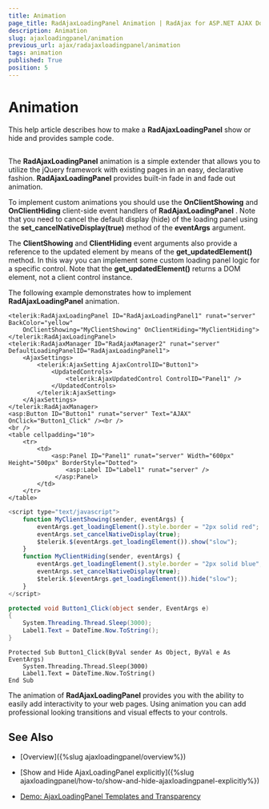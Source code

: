 ```yaml
---
title: Animation
page_title: RadAjaxLoadingPanel Animation | RadAjax for ASP.NET AJAX Documentation
description: Animation
slug: ajaxloadingpanel/animation
previous_url: ajax/radajaxloadingpanel/animation
tags: animation
published: True
position: 5
---
```


# Animation



This help article describes how to make a **RadAjaxLoadingPanel** show or hide and provides sample code.

## 

The **RadAjaxLoadingPanel** animation is a simple extender that allows you to utilize the jQuery framework with existing pages in an easy, declarative fashion. **RadAjaxLoadingPanel** provides built-in fade in and fade out animation.

To implement custom animations you should use the **OnClientShowing** and **OnClientHiding** client-side event handlers of **RadAjaxLoadingPanel** . Note that you need to cancel the default display (hide) of the loading panel using the **set_cancelNativeDisplay(true)** method of the **eventArgs** argument.

The **ClientShowing** and **ClientHiding** event arguments also provide a reference to the updated element by means of the **get_updatedElement()** method. In this way you can implement some custom loading panel logic for a specific control. Note that the **get_updatedElement()** returns a DOM element, not a client control instance.

The following example demonstrates how to implement **RadAjaxLoadingPanel** animation.

````ASP.NET
<telerik:RadAjaxLoadingPanel ID="RadAjaxLoadingPanel1" runat="server" BackColor="yellow"
	OnClientShowing="MyClientShowing" OnClientHiding="MyClientHiding">
</telerik:RadAjaxLoadingPanel>
<telerik:RadAjaxManager ID="RadAjaxManager2" runat="server" DefaultLoadingPanelID="RadAjaxLoadingPanel1">
	<AjaxSettings>
	    <telerik:AjaxSetting AjaxControlID="Button1">
	        <UpdatedControls>
	            <telerik:AjaxUpdatedControl ControlID="Panel1" />
	        </UpdatedControls>
	    </telerik:AjaxSetting>
	</AjaxSettings>
</telerik:RadAjaxManager>
<asp:Button ID="Button1" runat="server" Text="AJAX" OnClick="Button1_Click" /><br />
<br />
<table cellpadding="10">
	<tr>
	    <td>
	        <asp:Panel ID="Panel1" runat="server" Width="600px" Height="500px" BorderStyle="Dotted">
	            <asp:Label ID="Label1" runat="server" />
	         </asp:Panel>
	    </td>
	</tr>
</table>
````



````JavaScript
<script type="text/javascript">
	function MyClientShowing(sender, eventArgs) {
	    eventArgs.get_loadingElement().style.border = "2px solid red";
	    eventArgs.set_cancelNativeDisplay(true);
	    $telerik.$(eventArgs.get_loadingElement()).show("slow");
	}
	function MyClientHiding(sender, eventArgs) {
	    eventArgs.get_loadingElement().style.border = "2px solid blue";
	    eventArgs.set_cancelNativeDisplay(true);
	    $telerik.$(eventArgs.get_loadingElement()).hide("slow");
	}
</script>
````





````C#
protected void Button1_Click(object sender, EventArgs e)
{
	System.Threading.Thread.Sleep(3000);
	Label1.Text = DateTime.Now.ToString();
}  
````
````VB
Protected Sub Button1_Click(ByVal sender As Object, ByVal e As EventArgs)
	System.Threading.Thread.Sleep(3000)
	Label1.Text = DateTime.Now.ToString()
End Sub
````


The animation of **RadAjaxLoadingPanel** provides you with the ability to easily add interactivity to your web pages. Using animation you can add professional looking transitions and visual effects to your controls.

## See Also

 * [Overview]({%slug ajaxloadingpanel/overview%})

 * [Show and Hide AjaxLoadingPanel explicitly]({%slug ajaxloadingpanel/how-to/show-and-hide-ajaxloadingpanel-explicitly%})

 * [Demo: AjaxLoadingPanel Templates and Transparency](https://demos.telerik.com/aspnet-ajax/ajax/examples/loadingpanel/transparency/defaultcs.aspx)
